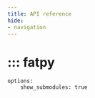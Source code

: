 ```yaml
---
title: API reference
hide:
- navigation
---
```


# ::: fatpy

    options:
        show_submodules: true
